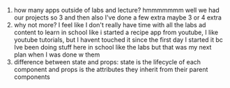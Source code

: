 1) how many apps outside of labs and lecture? hmmmmmmm well we had our projects so 3 and then also I've done a few extra maybe 3 or 4 extra
2) why not more? I feel like I don't really have time with all the labs ad content to learn in school like i started a recipe app from youtube, I like youtube tutorials, but I havent touched it since the first day I started it bc Ive been doing stuff here in school like the labs but that was my next plan when I was done w them
3) difference between state and props: state is the lifecycle of each component and props is the attributes they inherit from their parent components
